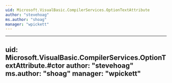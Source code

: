 ```yaml
---
uid: Microsoft.VisualBasic.CompilerServices.OptionTextAttribute
author: "stevehoag"
ms.author: "shoag"
manager: "wpickett"
---
```


---
uid: Microsoft.VisualBasic.CompilerServices.OptionTextAttribute.#ctor
author: "stevehoag"
ms.author: "shoag"
manager: "wpickett"
---
